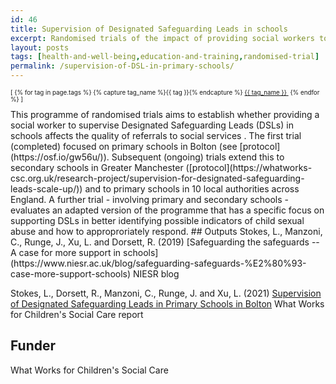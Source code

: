```yaml
---
id: 46
title: Supervision of Designated Safeguarding Leads in schools 
excerpt: Randomised trials of the impact of providing social workers to supervise Designated Safeguarding Leads in schools
layout: posts
tags: [health-and-well-being,education-and-training,randomised-trial]
permalink: /supervision-of-DSL-in-primary-schools/
---
```

<div>
  <p style="font-size:.7em;">
    [
    {% for tag in page.tags %}
      {% capture tag_name %}{{ tag }}{% endcapture %}
      <a href="/{{ tag_name }}"><nobr>{{ tag_name }}</nobr>&nbsp;</a>
    {% endfor %}
    ]
  </p>
</div>
This programme of randomised trials aims to establish whether providing a social worker to supervise Designated Safeguarding Leads (DSLs) in schools affects the quality of referrals to social services . The first trial (completed) focused on primary schools in Bolton (see [protocol](https://osf.io/gw56u/)).  Subsequent (ongoing) trials extend this to secondary schools in Greater Manchester ([protocol](https://whatworks-csc.org.uk/research-project/supervision-for-designated-safeguarding-leads-scale-up/)) and to primary schools in 10 local authorities across England.  A further trial - involving primary and secondary schools - evaluates an adapted version of the programme that has a specific focus on supporting DSLs in better identifying possible indicators of child sexual abuse and how to approproriately respond.
## Outputs
Stokes, L., Manzoni, C., Runge, J., Xu, L. and Dorsett, R. (2019) [Safeguarding the safeguards -- A case for more support in schools](https://www.niesr.ac.uk/blog/safeguarding-safeguards-%E2%80%93-case-more-support-schools) NIESR blog

Stokes, L., Dorsett, R., Manzoni, C., Runge, J. and Xu, L. (2021) [Supervision of Designated Safeguarding Leads in Primary Schools in Bolton](https://whatworks-csc.org.uk/wp-content/uploads/WWCSC_DSL-Supervision-Evaluation_February_2021_A.pdf) What Works for Children's Social Care report

## Funder
What Works for Children's Social Care
